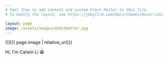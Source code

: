 ```yaml
---
# Feel free to add content and custom Front Matter to this file.
# To modify the layout, see https://jekyllrb.com/docs/themes/#overriding-theme-defaults

layout: page
image: /assets/images/dcbutbetter.jpg
---
```

![]({{ page.image | relative_url}})

Hi, I'm Calwin Li 😁



